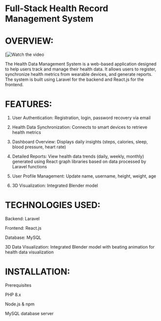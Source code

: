 
# Full-Stack Health Record Management System


# OVERVIEW:
[![Watch the video]([https://youtu.be/abcd1234](https://youtu.be/COfnEJKtR4Y))


The Health Data Management System is a web-based application designed to help users track and manage their health data. It allows users to register, synchronize health metrics from wearable devices, and generate reports.
The system is built using Laravel for the backend and React.js for the frontend.

# FEATURES:

1. User Authentication: Registration, login, password recovery via email

2. Health Data Synchronization: Connects to smart devices to retrieve health metrics

3. Dashboard Overview: Displays daily insights (steps, calories, sleep, blood pressure, heart rate)

4. Detailed Reports: View health data trends (daily, weekly, monthly) generated using React graph libraries based on data processed by Laravel functions

5. User Profile Management: Update name, username, height, weight, age

7. 3D Visualization: Integrated Blender model
   

# TECHNOLOGIES USED:

Backend: Laravel

Frontend: React.js

Database: MySQL

3D Data Visualization: Integrated Blender model with beating animation for health data visualization


# INSTALLATION:

Prerequisites

 PHP 8.x

 Node.js & npm

 MySQL database server
